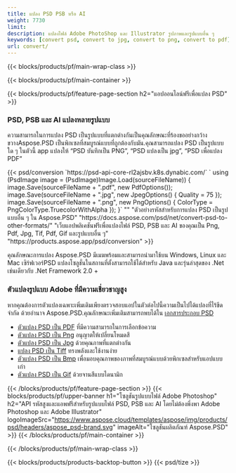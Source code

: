 ```yaml
---
title: แปลง PSD PSB หรือ AI
weight: 7730
limit: 
description: แปลงไฟล์ Adobe PhotoShop และ Illustrator รูปภาพและรูปแบบอื่น ๆ
keywords: [convert psd, convert to jpg, convert to png, convert to pdf]
url: convert/
---
```


{{< blocks/products/pf/main-wrap-class >}}

{{< blocks/products/pf/main-container >}}

{{< blocks/products/pf/feature-page-section h2="แอปออนไลน์ฟรีเพื่อแปลง PSD" >}}
<h3 class="headingpdleft">PSD, PSB และ AI แปลงหลายรูปแบบ</h3>
<p>ความสามารถในการแปลง PSD เป็นรูปแบบที่แตกต่างกันเป็นคุณลักษณะที่ร้องขออย่างกว้างขวางAspose.PSD เป็นพิกเซลที่สมบูรณ์แบบที่ถูกต้องกับมัน.คุณสามารถแปลง PSD เป็นรูปแบบใด ๆ ในตัวนี้ app แปลงให้ “PSD บันทึกเป็น PNG”, “PSD แปลงเป็น jpg”, “PSD เพื่อแปลง PDF”</p>
{{< psd/conversion `https://psd-api-core-rl2ajsbv.k8s.dynabic.com/` 
`    using (PsdImage image = (PsdImage)Image.Load(sourceFileName))
    {
        image.Save(sourceFileName + ".pdf", new PdfOptions());
        image.Save(sourceFileName + ".jpg",  new JpegOptions() { Quality = 75 });
        image.Save(sourceFileName + ".png",  new PngOptions() {  ColorType = PngColorType.TruecolorWithAlpha });
    }` 
"" 
"ตัวอย่างรหัสสำหรับการแปลง PSD เป็นรูปแบบอื่น ๆ ใน Aspose.PSD"  "https://docs.aspose.com/psd/net/convert-psd-to-other-formats/" 
"เว็บแอปพลิเคชันฟรีเพื่อแปลงไฟล์ PSD, PSB และ AI ของคุณเป็น Png, Pdf, Jpg, Tif, Pdf, Gif และรูปแบบอื่น ๆ" "https://products.aspose.app/psd/conversion" >}}
<br />
<p>คุณลักษณะการแปลง Aspose.PSD มีเมฆพร้อมและสามารถนำมาใช้บน Windows, Linux และ Mac เซิร์ฟเวอร์PSD แปลงโซลูชั่นในสถานที่ตั้งสามารถใช้ได้สำหรับ Java และรุ่นล่าสุดของ .Net เช่นเดียวกับ .Net Framework 2.0 +</p>

<h3 class="headingpdleft">ตัวแปลงรูปแบบ Adobe ที่มีความเชี่ยวชาญสูง</h3>
<p>หากคุณต้องการตัวแปลงเฉพาะเพิ่มเติมเพียงตรวจสอบแอปในตัวต่อไปนี้ความเป็นไปได้แปลงที่ไร้ขีด จำกัด ด้วยอำนาจ Aspose.PSD.คุณลักษณะเพิ่มเติมสามารถพบได้ใน <a href="https://docs.aspose.com/psd/">เอกสารประกอบ PSD</a></p>
<ul>
<li><a href="to-pdf">ตัวแปลง PSD เป็น PDF</a> ที่มีความสามารถในการเลือกข้อความ</li>
<li><a href="to-png">ตัวแปลง PSD เป็น Png</a> อนุญาตให้เปลี่ยนโหมดสี</li>
<li><a href="to-jpg">ตัวแปลง PSD เป็น Jpg</a> ด้วยคุณภาพที่แตกต่างกัน</li>
<li><a href="to-tiff">แปลง PSD เป็น Tiff</a> ทรงพลังและใช้งานง่าย</li>
<li><a href="to-bmp">ตัวแปลง PSD เป็น Bmp</a> เพื่อมอบคุณภาพของภาพที่สมบูรณ์แบบด้วยพิกเซลสำหรับแอปแบบเก่า</li>
<li><a href="to-gif">ตัวแปลง PSD เป็น Gif</a> ด้วยจานสีแบบไดนามิก</li>
</ul>

{{< /blocks/products/pf/feature-page-section >}}
{{< blocks/products/pf/upper-banner h1="โซลูชันรูปแบบไฟล์ Adobe Photoshop" h2="API รหัสสูงและแอพฟรีสำหรับรูปแบบไฟล์ PSD, PSB และ AI โดยไม่ต้องพึ่งพา Adobe Photoshop และ Adobe Illustrator" logoImageSrc="https://www.aspose.cloud/templates/aspose/img/products/psd/headers/aspose_psd-brand.svg" imageAlt="โซลูชันผลิตภัณฑ์ Aspose.PSD" >}}
{{< /blocks/products/pf/main-container >}}


{{< /blocks/products/pf/main-wrap-class >}}

{{< blocks/products/products-backtop-button >}}
{{< psd/tize >}}
